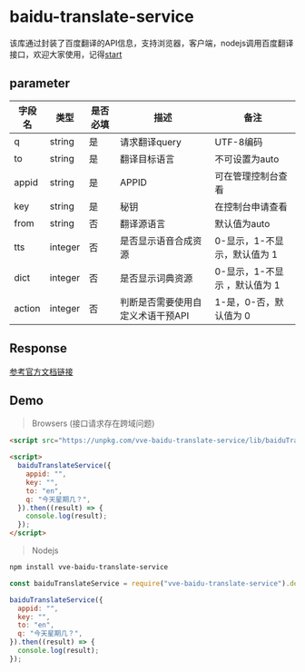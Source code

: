 # baidu-translate-service

该库通过封装了百度翻译的API信息，支持浏览器，客户端，nodejs调用百度翻译接口，欢迎大家使用，记得[start](https://github.com/vue-viewer-editor/vve-baidu-translate-service.git)

## parameter

字段名|	类型|	是否必填|	描述|	备注
------|------|------|------|------
q	|string|	是|	请求翻译query	|UTF-8编码
to	|string|	是|	翻译目标语言|	不可设置为auto
appid	|string|	是|	APPID|	可在管理控制台查看
key|	string|	是|	秘钥|	在控制台申请查看
from	|string|	否|	翻译源语言|	默认值为auto
tts|	integer	|否|	是否显示语音合成资源|	0-显示，1-不显示，默认值为 1
dict|	integer|	否|	是否显示词典资源|	0-显示，1-不显示 ，默认值为 1
action|	integer|	否	|判断是否需要使用自定义术语干预API|	1-是，0-否，默认值为 0

## Response

[参考官方文档链接](https://fanyi-api.baidu.com/product/113)


## Demo

>Browsers (接口请求存在跨域问题)

```html
<script src="https://unpkg.com/vve-baidu-translate-service/lib/baiduTranslateService.js"></script>

<script>
  baiduTranslateService({
    appid: "",
    key: "",
    to: "en",
    q: "今天星期几？",
  }).then((result) => {
    console.log(result);
  });
</script>

```

>Nodejs

```bash
npm install vve-baidu-translate-service
```

```javascript
const baiduTranslateService = require("vve-baidu-translate-service").default;

baiduTranslateService({
  appid: "",
  key: "",
  to: "en",
  q: "今天星期几？",
}).then((result) => {
  console.log(result);
});

```

